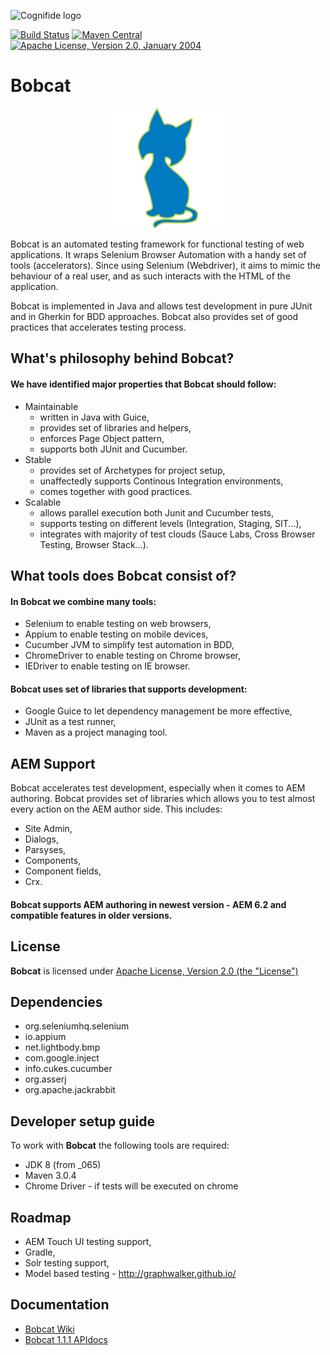 ![Cognifide logo](http://cognifide.github.io/images/cognifide-logo.png)

[![Build Status](https://travis-ci.org/Cognifide/bobcat.svg?branch=master)](https://travis-ci.org/Cognifide/bobcat)
[![Maven Central](https://img.shields.io/maven-central/v/com.cognifide.qa.bb/bobcat-parent.svg?label=Maven%20Central)](http://search.maven.org/#search%7Cga%7C1%7Cg%3A%22com.cognifide.qa.bb%22%20AND%20a%3A%22bobcat-parent%22)
[![Apache License, Version 2.0, January 2004](https://img.shields.io/github/license/cognifide/bobcat.svg?label=License)](http://www.apache.org/licenses/)

# Bobcat

<p align="center">
  <img src="assets/bobcat-logo.png" alt="Bobcat Logo"/>
</p>

Bobcat is an automated testing framework for functional testing of web applications. It wraps Selenium Browser Automation with a handy set of tools (accelerators). Since using Selenium (Webdriver), it aims to mimic the behaviour of a real user, and as such interacts with the HTML of the application. 

Bobcat is implemented in Java and allows test development in pure JUnit and in Gherkin for BDD approaches. Bobcat also provides set of good practices that accelerates testing process.

## What's philosophy behind Bobcat?

#### We have identified major properties that Bobcat should follow:
  * Maintainable
    * written in Java with Guice,
    * provides set of libraries and helpers,
    * enforces Page Object pattern,
    * supports both JUnit and Cucumber.
  * Stable
    * provides set of Archetypes for project setup,
    * unaffectedly supports Continous Integration environments,
    * comes together with good practices.
  * Scalable
    * allows parallel execution both Junit and Cucumber tests,
    * supports testing on different levels (Integration, Staging, SIT...),
    * integrates with majority of test clouds (Sauce Labs, Cross Browser Testing, Browser Stack...).
    
## What tools does Bobcat consist of?

#### In Bobcat we combine many tools:
* Selenium to enable testing on web browsers,
* Appium to enable testing on mobile devices,
* Cucumber JVM to simplify test automation in BDD,
* ChromeDriver to enable testing on Chrome browser,
* IEDriver to enable testing on IE browser.

#### Bobcat uses set of libraries that supports development:
* Google Guice to let dependency management be more effective,
* JUnit as a test runner,
* Maven as a project managing tool.

## AEM Support

Bobcat accelerates test development, especially when it comes to AEM authoring. Bobcat provides set of libraries which allows you to test almost every action on the AEM author side. This includes:
- Site Admin,
- Dialogs,
- Parsyses,
- Components,
- Component fields,
- Crx.

#### Bobcat supports AEM authoring in newest version - AEM 6.2 and compatible features in older versions. 

## License

**Bobcat** is licensed under [Apache License, Version 2.0 (the "License")](https://www.apache.org/licenses/LICENSE-2.0.txt)

## Dependencies

- org.seleniumhq.selenium
- io.appium
- net.lightbody.bmp
- com.google.inject
- info.cukes.cucumber
- org.asserj
- org.apache.jackrabbit

## Developer setup guide

To work with **Bobcat** the following tools are required:

- JDK 8 (from _065)
- Maven 3.0.4
- Chrome Driver - if tests will be executed on chrome

## Roadmap

- AEM Touch UI testing support,
- Gradle,
- Solr testing support,
- Model based testing - http://graphwalker.github.io/

## Documentation
* [Bobcat Wiki](https://github.com/Cognifide/bobcat/wiki)
* [Bobcat 1.1.1 APIdocs](https://cognifide.github.io/bobcat/apidocs/1-1-1/)
